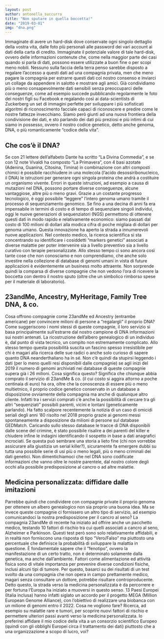 ```yaml
---
layout: post
author: antonella_succurro
title: "Non sputare in quella boccetta!"
date: "2019-03-01"
img: "dna.png"
---
```


Immaginate di avere un hard-disk dove conservate ogni singolo dettaglio della vostra vita, dalle foto più personali alle password dei vari account ai dati della carta di credito. Immaginate il potenziale valore di tale hard-disk, ovvero delle informazioni contenute che, come nella maggior parte dei casi quando si parla di dati, possono essere utilizzate a buon fine o per scopi meno nobili. Nessuno sulla faccia della terra penso sarebbe disposto a regalare l’accesso a questi dati ad una compagnia privata, men che meno pagare la compagnia per estrarre questi dati col nostro consenso e inviarci un collage da appendere in salotto e mostrare agli amici. Già condividiamo più o meno consapevolmente dati sensibili senza preoccuparci delle conseguenze, come ad esempio succede pubblicando regolarmente le foto dei nostri figli su Facebook e regalando così ai data-scientists di Zuckerberg un set di immagini perfette per sviluppare i più sofisticati algoritmi di riconoscimento facciale capaci di riconoscere e predire come le nostre fattezze invecchiano. Siamo però giunti ad una nuova frontiera della condivisione dei dati, e sto parlando dei dati più preziosi e più intimi di cui siamo in possesso, ovvero il nostro codice genetico, detto anche genoma, DNA, o più romanticamente “codice della vita”.

## Che cos’è il DNA?

Se con 21 lettere dell’alfabeto Dante ha scritto “La Divina Commedia”, e se con 12 note Vivaldi ha composto “La Primavera”, con 4 basi azotate (Adenina, Guanina, Citosina, Timina) in combinazione con altri composti chimici è possibile racchiudere in una molecola (l’acido desossiribonucleico, il DNA) le istruzioni per generare ogni singola proteina che andrà a costituire un organismo vivente. Errori in queste istruzioni, ad esempio a causa di mutazioni nel DNA, possono portare diverse conseguenze, alcune vantaggiose, altre più o meno gravi. Grazie a un costante progresso tecnologico, è oggi possibile “leggere” l’intero genoma umano tramite il processo di sequenziamento genomico. Se fino a una decina di anni fa era impensabile in termini di costo e di tempo di sequenziare singoli individui, oggi le nuove generazioni di sequenziatori (NGS) permettono di ottenere questi dati in modo rapido e relativamente economico: siamo passati dal costo di 100 milioni di dollari alla modica cifra di poche migliaia di dollari per genoma umano. Questa innovazione ha aperto la strada a innumerevoli nuove applicazioni. Nel contesto medico, la ricerca scientifica si sta concentrando su identificare i cosiddetti “markers genetici” associati a diverse malattie per poter intervenire sia a livello preventivo sia a livello curativo con terapie personalizzate. Allo stesso tempo ci sono ancora così tante cose che non conosciamo e non comprendiamo, che anche solo investire nella collezione di database di genomi umani in vista di future applicazioni è evidentemente un business molto attraente. Non sorprende quindi la comparsa di diverse compagnie che non vedono l’ora di ricevere la boccetta con dentro il nostro sputo (oltre che un simbolico rimborso spese per il materiale di laboratorio).

## 23andMe, Ancestry, MyHeritage, Family Tree DNA, & co.

Cosa offrono compagnie come 23andMe ed Ancestry (entrambe americane) per convincere milioni di persone a “regalargli” il proprio DNA? Come suggeriscono i nomi stessi di queste compagnie, il loro servizio si basa principalmente sull’estrarre dal nostro campione di DNA informazioni sui nostri antenati. La ricostruzione dell’albero genealogico di un individuo è, dal punto di vista tecnico, un compito non estremamente complicato. Allo stesso tempo questa possibilità suscita un fascino spesso irresistibile per chi è magari alla ricerca delle sue radici o anche solo curioso di sapere quanto DNA neanderthaliano ha in sé. Non c’è quindi da stupirsi leggendo i dati (per lo meno quelli resi disponibili dalle compagnie) se agli inizi del 2019 il numero di genomi archiviati nei database di queste compagnie supera già i 26 milioni. Cosa significa questo? Significa che chiunque abbia comprato il servizio di 23andMe & co. (il cui costo si aggira attorno a poche centinaia di euro) ha ora, oltre che la conoscenza di essere più o meno multietnico, il proprio codice genetico conservato in un database a disposizione ovviamente della compagnia ma anche di qualunque altro cliente. Infatti tra i servizi comprati c’è anche la possibilità di cercare tra gli altri “sequenziati” possibili parenti, vicini e lontani (geneticamente parlando). Ha fatto scalpore recentemente la notizia di un caso di omicidi seriali degli anni ‘80 risolto nel 2018 proprio grazie ai genomi messi spontaneamente a disposizione da milioni di persone sul database GEDMatch. Caricando sullo stesso database le tracce di DNA disponibili dalle scene del crimine, è stato possibile risalire a dei parenti del killer e chiudere infine le indagini identificando il sospetto in base a dati anagrafici incrociati. Se questa può sembrare una storia a lieto fine (chi non vorrebbe assicurare alla giustizia un serial killer?), sicuramente fa emergere dubbi su tutta una possibile serie di usi più o meno legali, più o meno criminali dei dati genetici. Non dimentichiamoci che nel DNA sono codificate informazioni che vanno oltre le nostre parentele, dal nostro colore degli occhi alla possibile predisposizione al cancro o ad altre malattie.

## Medicina personalizzata: diffidare dalle imitazioni

Parrebbe quindi che condividere con compagnie private il proprio genoma per ottenere un albero genealogico non sia proprio una buona idea. Ma se invece queste compagnie ci fornissero un altro tipo di servizio, ad esempio comunicandoci la nostra predisposizione per il cancro al seno? La compagnia 23andMe di recente ha iniziato ad offrire anche un pacchetto medico, testando 10 fattori di rischio tra cui quelli associati a cancro al seno, Alzheimer e Parkinson. Questi test però sono solo relativamente affidabili, e in realtà non forniscono una risposta di tipo “Vero/Falso” ma piuttosto una percentuale che definisce la probabilità di sviluppare la malattia in questione. È fondamentale sapere che il “fenotipo”, ovvero la manifestazione di un certo tratto, non è determinato solamente dalla genetica, ma anche dall’ambiente. Fattori come alimentazione ed attività fisica sono di vitale importanza per prevenire diverse condizioni fisiche, inclusi alcuni tipi di tumore. Per questo, basarci su dei risultati di un test svolto da una compagnia che non opera in campo prettamente medico, magari senza consultare un dottore, potrebbe risultare controproducente. Detto questo, la strada verso la medicina personalizzata è da percorrere e per fortuna l’Europa ha iniziato a muoversi in questo senso. 13 Paesi Europei (Italia inclusa) hanno infatti siglato un accordo per il progetto MEGA (Million European Genome Alliance), con l’obiettivo di realizzare una biobanca con un milione di genomi entro il 2022. Cosa ne vogliono fare? Ricerca, ad esempio su malattie rare e tumori, per scoprire nuovi fattori di rischio e permettere ulteriori passi avanti verso la medicina personalizzata. Io preferirei affidare il mio codice della vita a un consorzio scientifico Europeo (quindi con gli obblighi Europei circa il trattamento dei dati) piuttosto che a una organizzazione a scopo di lucro, voi?
